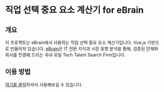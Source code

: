 # 직업 선택 중요 요소 계산기 for eBrain

## 개요
이 프로젝트는 eBrain에서 사용하는 직업 선택 중요 요소 계산기입니다. Vue.js 기반으로 만들어져 있습니다. [eBrain](http://ebrain.kr)은 IT 전문 지식과 시장 동향 분석을 통해, 검증된 인재와 회사를 연결해 드리는 국내 유일 Tech Talent Search Firm입니다.

## 이용 방법
[여기를 클릭](https://harrydrippin.github.io/eBrainSlider)하셔서 사용해보실 수 있습니다.
